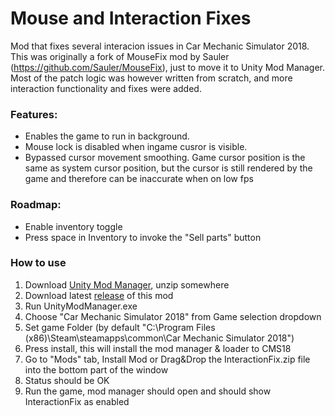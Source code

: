 # Mouse and Interaction Fixes
Mod that fixes several interacion issues in Car Mechanic Simulator 2018. 
This was originally a fork of MouseFix mod by Sauler (https://github.com/Sauler/MouseFix), just to move it to Unity Mod Manager.
Most of the patch logic was however written from scratch, and more interaction functionality and fixes were added.

### Features:
- Enables the game to run in background.
- Mouse lock is disabled when ingame cusror is visible.
- Bypassed cursor movement smoothing. Game cursor position is the same as system cursor position, but the cursor is still rendered by the game and therefore can be inaccurate when on low fps

### Roadmap:
- Enable inventory toggle
- Press space in Inventory to invoke the "Sell parts" button 

### How to use
1. Download [Unity Mod Manager](https://www.nexusmods.com/site/mods/21), unzip somewhere
2. Download latest [release](https://github.com/SnakeBite94/InteractionFix/releases/latest) of this mod
3. Run UnityModManager.exe
4. Choose "Car Mechanic Simulator 2018" from Game selection dropdown
5. Set game Folder (by default "C:\Program Files (x86)\Steam\steamapps\common\Car Mechanic Simulator 2018")
6. Press install, this will install the mod manager & loader to CMS18
7. Go to "Mods" tab, Install Mod or Drag&Drop the InteractionFix.zip file into the bottom part of the window
8. Status should be OK
9. Run the game, mod manager should open and should show InteractionFix as enabled
